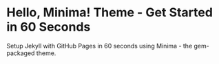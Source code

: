 
# Hello, Minima! Theme - Get Started in 60 Seconds

Setup Jekyll with GitHub Pages in 60 seconds using Minima - the gem-packaged theme.






